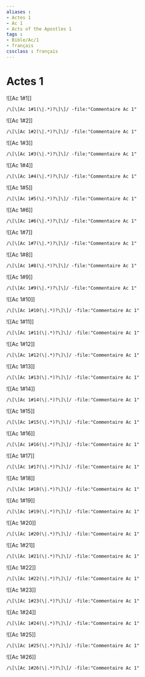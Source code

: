 ```yaml
---
aliases : 
- Actes 1
- Ac 1
- Acts of the Apostles 1
tags : 
- Bible/Ac/1
- français
cssclass : français
---
```


# Actes 1

![[Ac 1#1]]

```query
/\[\[Ac 1#1(\|.*)?\]\]/ -file:"Commentaire Ac 1"
```

![[Ac 1#2]]

```query
/\[\[Ac 1#2(\|.*)?\]\]/ -file:"Commentaire Ac 1"
```

![[Ac 1#3]]

```query
/\[\[Ac 1#3(\|.*)?\]\]/ -file:"Commentaire Ac 1"
```

![[Ac 1#4]]

```query
/\[\[Ac 1#4(\|.*)?\]\]/ -file:"Commentaire Ac 1"
```

![[Ac 1#5]]

```query
/\[\[Ac 1#5(\|.*)?\]\]/ -file:"Commentaire Ac 1"
```

![[Ac 1#6]]

```query
/\[\[Ac 1#6(\|.*)?\]\]/ -file:"Commentaire Ac 1"
```

![[Ac 1#7]]

```query
/\[\[Ac 1#7(\|.*)?\]\]/ -file:"Commentaire Ac 1"
```

![[Ac 1#8]]

```query
/\[\[Ac 1#8(\|.*)?\]\]/ -file:"Commentaire Ac 1"
```

![[Ac 1#9]]

```query
/\[\[Ac 1#9(\|.*)?\]\]/ -file:"Commentaire Ac 1"
```

![[Ac 1#10]]

```query
/\[\[Ac 1#10(\|.*)?\]\]/ -file:"Commentaire Ac 1"
```

![[Ac 1#11]]

```query
/\[\[Ac 1#11(\|.*)?\]\]/ -file:"Commentaire Ac 1"
```

![[Ac 1#12]]

```query
/\[\[Ac 1#12(\|.*)?\]\]/ -file:"Commentaire Ac 1"
```

![[Ac 1#13]]

```query
/\[\[Ac 1#13(\|.*)?\]\]/ -file:"Commentaire Ac 1"
```

![[Ac 1#14]]

```query
/\[\[Ac 1#14(\|.*)?\]\]/ -file:"Commentaire Ac 1"
```

![[Ac 1#15]]

```query
/\[\[Ac 1#15(\|.*)?\]\]/ -file:"Commentaire Ac 1"
```

![[Ac 1#16]]

```query
/\[\[Ac 1#16(\|.*)?\]\]/ -file:"Commentaire Ac 1"
```

![[Ac 1#17]]

```query
/\[\[Ac 1#17(\|.*)?\]\]/ -file:"Commentaire Ac 1"
```

![[Ac 1#18]]

```query
/\[\[Ac 1#18(\|.*)?\]\]/ -file:"Commentaire Ac 1"
```

![[Ac 1#19]]

```query
/\[\[Ac 1#19(\|.*)?\]\]/ -file:"Commentaire Ac 1"
```

![[Ac 1#20]]

```query
/\[\[Ac 1#20(\|.*)?\]\]/ -file:"Commentaire Ac 1"
```

![[Ac 1#21]]

```query
/\[\[Ac 1#21(\|.*)?\]\]/ -file:"Commentaire Ac 1"
```

![[Ac 1#22]]

```query
/\[\[Ac 1#22(\|.*)?\]\]/ -file:"Commentaire Ac 1"
```

![[Ac 1#23]]

```query
/\[\[Ac 1#23(\|.*)?\]\]/ -file:"Commentaire Ac 1"
```

![[Ac 1#24]]

```query
/\[\[Ac 1#24(\|.*)?\]\]/ -file:"Commentaire Ac 1"
```

![[Ac 1#25]]

```query
/\[\[Ac 1#25(\|.*)?\]\]/ -file:"Commentaire Ac 1"
```

![[Ac 1#26]]

```query
/\[\[Ac 1#26(\|.*)?\]\]/ -file:"Commentaire Ac 1"
```


